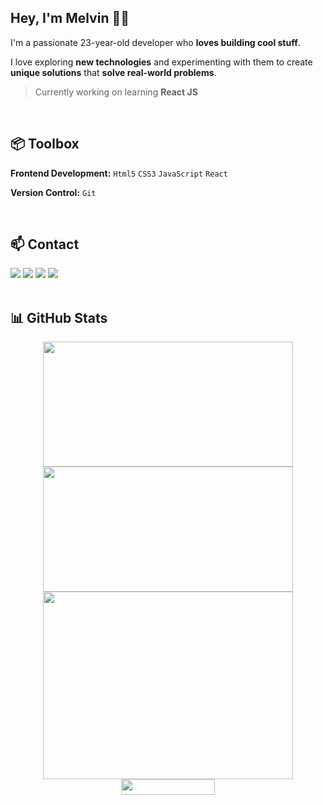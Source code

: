 ## Hey, I'm Melvin 👋🏽  

I'm a passionate 23-year-old developer who **loves building cool stuff**.

I love exploring **new technologies** and experimenting with them to create **unique solutions** that **solve real-world problems**.

> Currently working on learning **React JS**
<br>

## 📦 Toolbox

**Frontend Development:** `Html5` `CSS3` `JavaScript` `React`
 
**Version Control:** `Git`

<br>

## 📫 Contact 

<div> 
  <a href="https://www.linkedin.com/in/melvin-kj/" target="_blank"><img src="https://img.shields.io/badge/-LinkedIn-%230077B5?style=for-the-badge&logo=linkedin&logoColor=white" target="_blank"></a> 
  <a href="https://twitter.com/Melvin_Codes" target="_blank"><img src="https://img.shields.io/badge/-Twitter-%23EA4335?style=for-the-badge&logo=youtube&logoColor=white" target="_blank"></a>
  <a href="https://www.instagram.com/melvin.codes/" target="_blank"><img src="https://img.shields.io/badge/-Instagram-%23E4405F?style=for-the-badge&logo=instagram&logoColor=white" target="_blank"></a>
  <a href = "mailto: melvinofficial2001@gmail.com"><img src="https://img.shields.io/badge/-Gmail-%23333?style=for-the-badge&logo=gmail&logoColor=white" target="_blank"></a>
</div>
<br>

## 📊 GitHub Stats
<div align="center">
<img height="200" src="https://github-readme-streak-stats.herokuapp.com/?user=Melvin-KJ&theme=vue-dark&hide_border=true" width="400"><br>
<img height="200" src="https://github-readme-stats.vercel.app/api/top-langs/?username=Melvin-KJ&theme=vue-dark&hide_border=true&include_all_commits=true&count_private=true&layout=compact" width="400"><br>
<img height="300" src="https://github-contributor-stats.vercel.app/api?username=Melvin-KJ&amp;limit=5&amp;theme=vue-dark&hide_border=true&amp;combine_all_yearly_contributions=true" width="400"><br>
<img height="25" src="https://visitcount.itsvg.in/api?id=Melvin-KJ&amp;icon=5&amp;color=12" width="150"/>
</div>
